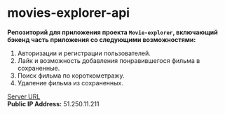 # movies-explorer-api

**Репозиторий для приложения проекта `Movie-explorer`, включающий бэкенд часть приложения со следующими возможностями:**
1. Авторизации и регистрации пользователей. 
2. Лайк и возможность добавления понравившегося фильма в сохраненные. 
3. Поиск фильма по короткометражу. 
4. Удаление фильма из сохраненных. 

[Server URL]( https://api.eshhhii-diploma.nomoredomains.rocks)  
**Public IP Address:** 51.250.11.211
